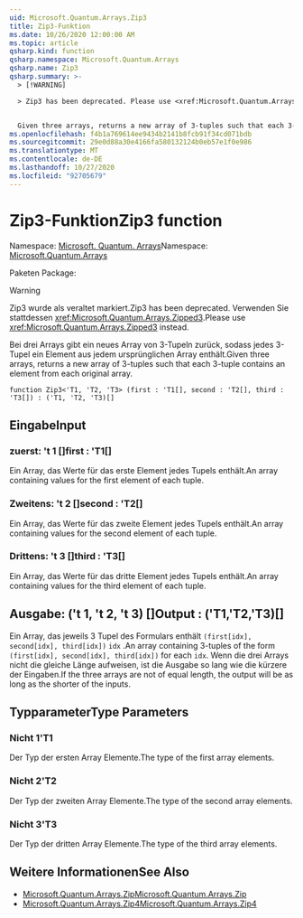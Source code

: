 ```yaml
---
uid: Microsoft.Quantum.Arrays.Zip3
title: Zip3-Funktion
ms.date: 10/26/2020 12:00:00 AM
ms.topic: article
qsharp.kind: function
qsharp.namespace: Microsoft.Quantum.Arrays
qsharp.name: Zip3
qsharp.summary: >-
  > [!WARNING]

  > Zip3 has been deprecated. Please use <xref:Microsoft.Quantum.Arrays.Zipped3> instead.


  Given three arrays, returns a new array of 3-tuples such that each 3-tuple contains an element from each original array.
ms.openlocfilehash: f4b1a769614ee9434b2141b8fcb91f34cd071bdb
ms.sourcegitcommit: 29e0d88a30e4166fa580132124b0eb57e1f0e986
ms.translationtype: MT
ms.contentlocale: de-DE
ms.lasthandoff: 10/27/2020
ms.locfileid: "92705679"
---
```

# <a name="zip3-function"></a><span data-ttu-id="bc038-102">Zip3-Funktion</span><span class="sxs-lookup"><span data-stu-id="bc038-102">Zip3 function</span></span>

<span data-ttu-id="bc038-103">Namespace: [Microsoft. Quantum. Arrays](xref:Microsoft.Quantum.Arrays)</span><span class="sxs-lookup"><span data-stu-id="bc038-103">Namespace: [Microsoft.Quantum.Arrays](xref:Microsoft.Quantum.Arrays)</span></span>

<span data-ttu-id="bc038-104">Paketen [](https://nuget.org/packages/)</span><span class="sxs-lookup"><span data-stu-id="bc038-104">Package: [](https://nuget.org/packages/)</span></span>


> [!WARNING]
> <span data-ttu-id="bc038-105">Zip3 wurde als veraltet markiert.</span><span class="sxs-lookup"><span data-stu-id="bc038-105">Zip3 has been deprecated.</span></span> <span data-ttu-id="bc038-106">Verwenden Sie stattdessen <xref:Microsoft.Quantum.Arrays.Zipped3>.</span><span class="sxs-lookup"><span data-stu-id="bc038-106">Please use <xref:Microsoft.Quantum.Arrays.Zipped3> instead.</span></span>

<span data-ttu-id="bc038-107">Bei drei Arrays gibt ein neues Array von 3-Tupeln zurück, sodass jedes 3-Tupel ein Element aus jedem ursprünglichen Array enthält.</span><span class="sxs-lookup"><span data-stu-id="bc038-107">Given three arrays, returns a new array of 3-tuples such that each 3-tuple contains an element from each original array.</span></span>

```qsharp
function Zip3<'T1, 'T2, 'T3> (first : 'T1[], second : 'T2[], third : 'T3[]) : ('T1, 'T2, 'T3)[]
```


## <a name="input"></a><span data-ttu-id="bc038-108">Eingabe</span><span class="sxs-lookup"><span data-stu-id="bc038-108">Input</span></span>

### <a name="first--t1"></a><span data-ttu-id="bc038-109">zuerst: 't 1 []</span><span class="sxs-lookup"><span data-stu-id="bc038-109">first : 'T1[]</span></span>

<span data-ttu-id="bc038-110">Ein Array, das Werte für das erste Element jedes Tupels enthält.</span><span class="sxs-lookup"><span data-stu-id="bc038-110">An array containing values for the first element of each tuple.</span></span>


### <a name="second--t2"></a><span data-ttu-id="bc038-111">Zweitens: 't 2 []</span><span class="sxs-lookup"><span data-stu-id="bc038-111">second : 'T2[]</span></span>

<span data-ttu-id="bc038-112">Ein Array, das Werte für das zweite Element jedes Tupels enthält.</span><span class="sxs-lookup"><span data-stu-id="bc038-112">An array containing values for the second element of each tuple.</span></span>


### <a name="third--t3"></a><span data-ttu-id="bc038-113">Drittens: 't 3 []</span><span class="sxs-lookup"><span data-stu-id="bc038-113">third : 'T3[]</span></span>

<span data-ttu-id="bc038-114">Ein Array, das Werte für das dritte Element jedes Tupels enthält.</span><span class="sxs-lookup"><span data-stu-id="bc038-114">An array containing values for the third element of each tuple.</span></span>



## <a name="output--t1t2t3"></a><span data-ttu-id="bc038-115">Ausgabe: ('t 1, 't 2, 't 3) []</span><span class="sxs-lookup"><span data-stu-id="bc038-115">Output : ('T1,'T2,'T3)[]</span></span>

<span data-ttu-id="bc038-116">Ein Array, das jeweils 3 Tupel des Formulars enthält `(first[idx], second[idx], third[idx])` `idx` .</span><span class="sxs-lookup"><span data-stu-id="bc038-116">An array containing 3-tuples of the form `(first[idx], second[idx], third[idx])` for each `idx`.</span></span> <span data-ttu-id="bc038-117">Wenn die drei Arrays nicht die gleiche Länge aufweisen, ist die Ausgabe so lang wie die kürzere der Eingaben.</span><span class="sxs-lookup"><span data-stu-id="bc038-117">If the three arrays are not of equal length, the output will be as long as the shorter of the inputs.</span></span>

## <a name="type-parameters"></a><span data-ttu-id="bc038-118">Typparameter</span><span class="sxs-lookup"><span data-stu-id="bc038-118">Type Parameters</span></span>

### <a name="t1"></a><span data-ttu-id="bc038-119">Nicht 1</span><span class="sxs-lookup"><span data-stu-id="bc038-119">'T1</span></span>

<span data-ttu-id="bc038-120">Der Typ der ersten Array Elemente.</span><span class="sxs-lookup"><span data-stu-id="bc038-120">The type of the first array elements.</span></span>
### <a name="t2"></a><span data-ttu-id="bc038-121">Nicht 2</span><span class="sxs-lookup"><span data-stu-id="bc038-121">'T2</span></span>

<span data-ttu-id="bc038-122">Der Typ der zweiten Array Elemente.</span><span class="sxs-lookup"><span data-stu-id="bc038-122">The type of the second array elements.</span></span>
### <a name="t3"></a><span data-ttu-id="bc038-123">Nicht 3</span><span class="sxs-lookup"><span data-stu-id="bc038-123">'T3</span></span>

<span data-ttu-id="bc038-124">Der Typ der dritten Array Elemente.</span><span class="sxs-lookup"><span data-stu-id="bc038-124">The type of the third array elements.</span></span>

## <a name="see-also"></a><span data-ttu-id="bc038-125">Weitere Informationen</span><span class="sxs-lookup"><span data-stu-id="bc038-125">See Also</span></span>

- [<span data-ttu-id="bc038-126">Microsoft.Quantum.Arrays.Zip</span><span class="sxs-lookup"><span data-stu-id="bc038-126">Microsoft.Quantum.Arrays.Zip</span></span>](xref:Microsoft.Quantum.Arrays.Zip)
- [<span data-ttu-id="bc038-127">Microsoft.Quantum.Arrays.Zip4</span><span class="sxs-lookup"><span data-stu-id="bc038-127">Microsoft.Quantum.Arrays.Zip4</span></span>](xref:Microsoft.Quantum.Arrays.Zip4)